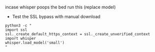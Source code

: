 incase whisper poops the bed run this (replace model)

- Test the SSL bypass with manual download
```
python3 -c "
import ssl
ssl._create_default_https_context = ssl._create_unverified_context
import whisper
whisper.load_model('small')
"
```